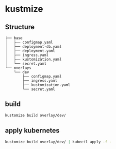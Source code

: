 # kustmize

## Structure
```
├── base
│   ├── configmap.yaml
│   ├── deployment-db.yaml
│   ├── deployment.yaml
│   ├── ingress.yaml
│   ├── kustomization.yaml
│   └── secret.yaml
└── overlays
    └── dev
        ├── configmap.yaml
        ├── ingress.yaml
        ├── kustomization.yaml
        └── secret.yaml
```
## build
```sh
kustomize build overlay/dev/
```

## apply kubernetes
```sh
kustomize build overlay/dev/ | kubectl apply -f -
```
